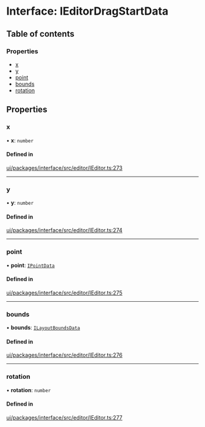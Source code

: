 # Interface: IEditorDragStartData

## Table of contents

### Properties

- [x](IEditorDragStartData.md#x)
- [y](IEditorDragStartData.md#y)
- [point](IEditorDragStartData.md#point)
- [bounds](IEditorDragStartData.md#bounds)
- [rotation](IEditorDragStartData.md#rotation)

## Properties

### x

• **x**: `number`

#### Defined in

[ui/packages/interface/src/editor/IEditor.ts:273](https://github.com/leaferjs/leafer-ui/blob/d5b15f5/packages/interface/src/editor/IEditor.ts#L273)

___

### y

• **y**: `number`

#### Defined in

[ui/packages/interface/src/editor/IEditor.ts:274](https://github.com/leaferjs/leafer-ui/blob/d5b15f5/packages/interface/src/editor/IEditor.ts#L274)

___

### point

• **point**: [`IPointData`](IPointData.md)

#### Defined in

[ui/packages/interface/src/editor/IEditor.ts:275](https://github.com/leaferjs/leafer-ui/blob/d5b15f5/packages/interface/src/editor/IEditor.ts#L275)

___

### bounds

• **bounds**: [`ILayoutBoundsData`](ILayoutBoundsData.md)

#### Defined in

[ui/packages/interface/src/editor/IEditor.ts:276](https://github.com/leaferjs/leafer-ui/blob/d5b15f5/packages/interface/src/editor/IEditor.ts#L276)

___

### rotation

• **rotation**: `number`

#### Defined in

[ui/packages/interface/src/editor/IEditor.ts:277](https://github.com/leaferjs/leafer-ui/blob/d5b15f5/packages/interface/src/editor/IEditor.ts#L277)
